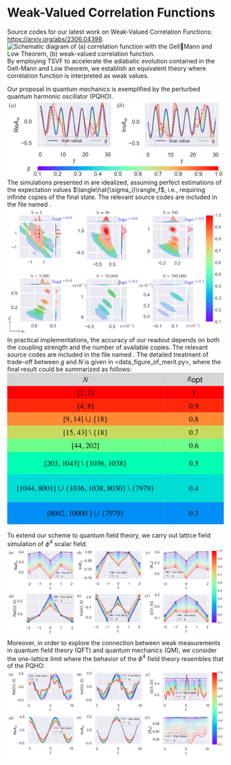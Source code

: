 # Weak-Valued Correlation Functions

Source codes for our latest work on Weak-Valued Correlation Functions: https://arxiv.org/abs/2306.04398.
![Schematic diagram of (a) correlation function with the GellMann and Low Theorem, (b) weak-valued
correlation function.](Fig0.png "Fig0.png")
By employing TSVF to accelerate the adiabatic evolution contained in the Gell-Mann and Low theorem, we establish an equivalent theory where correlation function is interpreted as weak values.

Our proposal in quantum mechanics is exemplified by the perturbed quantum harmonic oscillator (PQHO). 
![QM scheme: Idealized Simulation](Fig1.png "Fig1.png")
The simulations presented in are idealized, assuming perfect estimations of the expectation values $\langle\hat{\sigma_i}\rangle_f$, i.e.,  requiring infinite copies of the final state. The relevant source codes are included in the file named <QM-Ideal Simulation_g>.
![QM scheme: Practical Simulation](Fig2.png "Fig2.png")
In practical implementations, the accuracy of our readout depends on both the coupling strength and the number of available copies. The relevant source codes are included in the file named <QM-Practical Simulation_gNM>. The detailed treatment of trade-off between $g$ and $N$ is given in <data_figure_of_merit.py>, where the final result could be summarized as follows:
![Trade-off details](FigS3.png "FigS3.png")

To extend our scheme to quantum field theory, we carry out lattice field simulation of $\phi^4$ scalar field.
![QFT scheme: Lattice Simulation](Fig3.png "Fig3.png")
Moreover, in order to explore the connection between weak measurements in quantum field theory (QFT) and quantum mechanics (QM), we consider the one-lattice limit where the behavior of the $\phi^4$ field theory resembles that of the PQHO:
![Connection between QM and QFT](FigS5.png "FigS5.png")


